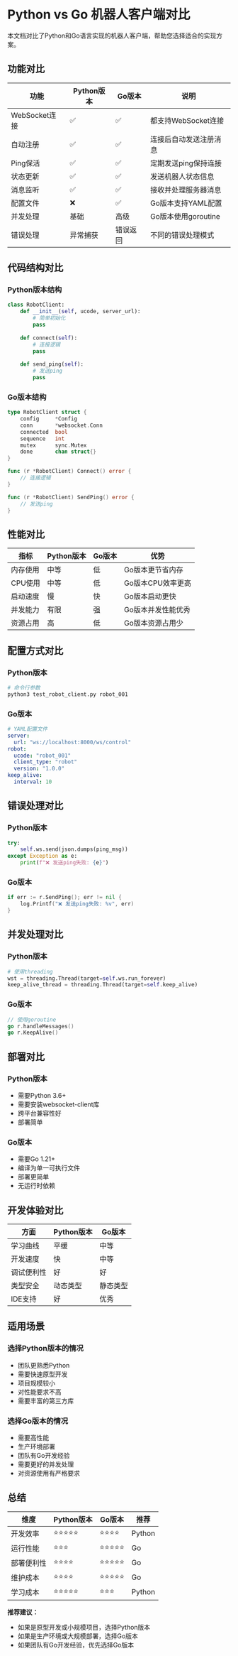 # Python vs Go 机器人客户端对比

本文档对比了Python和Go语言实现的机器人客户端，帮助您选择适合的实现方案。

## 功能对比

| 功能 | Python版本 | Go版本 | 说明 |
|------|------------|--------|------|
| WebSocket连接 | ✅ | ✅ | 都支持WebSocket连接 |
| 自动注册 | ✅ | ✅ | 连接后自动发送注册消息 |
| Ping保活 | ✅ | ✅ | 定期发送ping保持连接 |
| 状态更新 | ✅ | ✅ | 发送机器人状态信息 |
| 消息监听 | ✅ | ✅ | 接收并处理服务器消息 |
| 配置文件 | ❌ | ✅ | Go版本支持YAML配置 |
| 并发处理 | 基础 | 高级 | Go版本使用goroutine |
| 错误处理 | 异常捕获 | 错误返回 | 不同的错误处理模式 |

## 代码结构对比

### Python版本结构
```python
class RobotClient:
    def __init__(self, ucode, server_url):
        # 简单初始化
        pass
    
    def connect(self):
        # 连接逻辑
        pass
    
    def send_ping(self):
        # 发送ping
        pass
```

### Go版本结构
```go
type RobotClient struct {
    config     *Config
    conn       *websocket.Conn
    connected  bool
    sequence   int
    mutex      sync.Mutex
    done       chan struct{}
}

func (r *RobotClient) Connect() error {
    // 连接逻辑
}

func (r *RobotClient) SendPing() error {
    // 发送ping
}
```

## 性能对比

| 指标 | Python版本 | Go版本 | 优势 |
|------|------------|--------|------|
| 内存使用 | 中等 | 低 | Go版本更节省内存 |
| CPU使用 | 中等 | 低 | Go版本CPU效率更高 |
| 启动速度 | 慢 | 快 | Go版本启动更快 |
| 并发能力 | 有限 | 强 | Go版本并发性能优秀 |
| 资源占用 | 高 | 低 | Go版本资源占用少 |

## 配置方式对比

### Python版本
```bash
# 命令行参数
python3 test_robot_client.py robot_001
```

### Go版本
```yaml
# YAML配置文件
server:
  url: "ws://localhost:8000/ws/control"
robot:
  ucode: "robot_001"
  client_type: "robot"
  version: "1.0.0"
keep_alive:
  interval: 10
```

## 错误处理对比

### Python版本
```python
try:
    self.ws.send(json.dumps(ping_msg))
except Exception as e:
    print(f"❌ 发送ping失败: {e}")
```

### Go版本
```go
if err := r.SendPing(); err != nil {
    log.Printf("❌ 发送ping失败: %v", err)
}
```

## 并发处理对比

### Python版本
```python
# 使用threading
wst = threading.Thread(target=self.ws.run_forever)
keep_alive_thread = threading.Thread(target=self.keep_alive)
```

### Go版本
```go
// 使用goroutine
go r.handleMessages()
go r.KeepAlive()
```

## 部署对比

### Python版本
- 需要Python 3.6+
- 需要安装websocket-client库
- 跨平台兼容性好
- 部署简单

### Go版本
- 需要Go 1.21+
- 编译为单一可执行文件
- 部署更简单
- 无运行时依赖

## 开发体验对比

| 方面 | Python版本 | Go版本 |
|------|------------|--------|
| 学习曲线 | 平缓 | 中等 |
| 开发速度 | 快 | 中等 |
| 调试便利性 | 好 | 好 |
| 类型安全 | 动态类型 | 静态类型 |
| IDE支持 | 好 | 优秀 |

## 适用场景

### 选择Python版本的情况
- 团队更熟悉Python
- 需要快速原型开发
- 项目规模较小
- 对性能要求不高
- 需要丰富的第三方库

### 选择Go版本的情况
- 需要高性能
- 生产环境部署
- 团队有Go开发经验
- 需要更好的并发处理
- 对资源使用有严格要求

## 总结

| 维度 | Python版本 | Go版本 | 推荐 |
|------|------------|--------|------|
| 开发效率 | ⭐⭐⭐⭐⭐ | ⭐⭐⭐⭐ | Python |
| 运行性能 | ⭐⭐⭐ | ⭐⭐⭐⭐⭐ | Go |
| 部署便利性 | ⭐⭐⭐⭐ | ⭐⭐⭐⭐⭐ | Go |
| 维护成本 | ⭐⭐⭐⭐ | ⭐⭐⭐⭐⭐ | Go |
| 学习成本 | ⭐⭐⭐⭐⭐ | ⭐⭐⭐ | Python |

**推荐建议：**
- 如果是原型开发或小规模项目，选择Python版本
- 如果是生产环境或大规模部署，选择Go版本
- 如果团队有Go开发经验，优先选择Go版本 